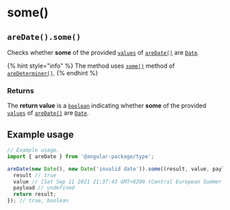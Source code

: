 # some()

## `areDate().some()`

Checks whether **some** of the provided [`values`](./#...values-any) of [`areDate()`](./) are [`Date`](https://developer.mozilla.org/en-US/docs/Web/JavaScript/Reference/Global\_Objects/Date).

{% hint style="info" %}
The method uses [`some()`](../aredeterminer/some.md) method of [`areDeterminer()`](../aredeterminer/).
{% endhint %}

### Returns

The **return value** is a [`boolean`](https://developer.mozilla.org/en-US/docs/Web/JavaScript/Reference/Global\_Objects/Boolean) indicating whether **some** of the provided [`values`](./#...values-any) of [`areDate()`](./) are [`Date`](https://developer.mozilla.org/en-US/docs/Web/JavaScript/Reference/Global\_Objects/Date).

## Example usage

```typescript
// Example usage.
import { areDate } from '@angular-package/type';

areDate(new Date(), new Date('invalid date')).some((result, value, payload) => {
  result // true
  value // [Sat Sep 11 2021 21:37:43 GMT+0200 (Central European Summer Time), Invalid Date]
  payload // undefined
  return result;
}); // true, boolean
```
